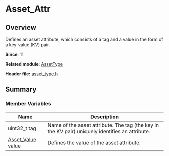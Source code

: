 # Asset_Attr

<!--Kit: Asset Store Kit-->
<!--Subsystem: Security-->
<!--Owner: @JeremyXu-->
<!--Designer: @skye_you-->
<!--Tester: @nacyli-->
<!--Adviser: @zengyawen-->

## Overview

Defines an asset attribute, which consists of a tag and a value in the form of a key-value (KV) pair.

**Since**: 11

**Related module**: [AssetType](capi-assettype.md)

**Header file:** [asset_type.h](capi-asset-type-h.md)

## Summary

### Member Variables

| Name| Description|
| -- | -- |
| uint32_t tag | Name of the asset attribute. The tag (the key in the KV pair) uniquely identifies an attribute.|
| [Asset_Value](capi-assettype-asset-value.md) value | Defines the value of the asset attribute.|

